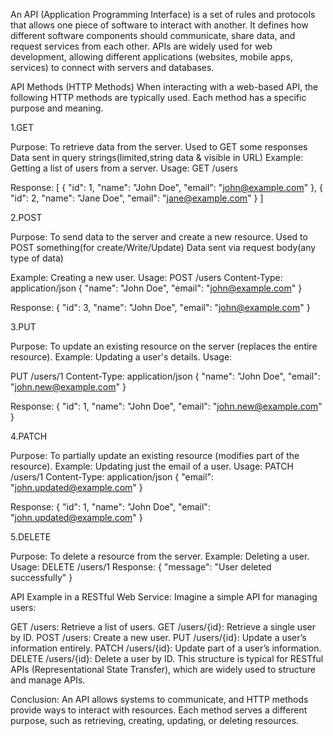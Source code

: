 
An API (Application Programming Interface) is a set of rules and protocols that allows one piece of software to interact with another. It defines how different software components should communicate, share data, and request services from each other. APIs are widely used for web development, allowing different applications (websites, mobile apps, services) to connect with servers and databases.


API Methods (HTTP Methods)
When interacting with a web-based API, the following HTTP methods are typically used. Each method has a specific purpose and meaning.

1.GET

Purpose: To retrieve data from the server.
Used to GET some responses
Data sent in query strings(limited,string data & visible in URL)
Example: Getting a list of users from a server.
Usage:
GET /users

Response:
[
  {
    "id": 1,
    "name": "John Doe",
    "email": "john@example.com"
  },
  {
    "id": 2,
    "name": "Jane Doe",
    "email": "jane@example.com"
  }
]

2.POST

Purpose: To send data to the server and create a new resource.
Used to POST something(for create/Write/Update)
Data sent via request body(any type of data)

Example: Creating a new user.
Usage:
POST /users
Content-Type: application/json
{
  "name": "John Doe",
  "email": "john@example.com"
}

Response:
{
  "id": 3,
  "name": "John Doe",
  "email": "john@example.com"
}


3.PUT

Purpose: To update an existing resource on the server (replaces the entire resource).
Example: Updating a user's details.
Usage:

PUT /users/1
Content-Type: application/json
{
  "name": "John Doe",
  "email": "john.new@example.com"
}


Response:
{
  "id": 1,
  "name": "John Doe",
  "email": "john.new@example.com"
}


4.PATCH

Purpose: To partially update an existing resource (modifies part of the resource).
Example: Updating just the email of a user.
Usage:
PATCH /users/1
Content-Type: application/json
{
  "email": "john.updated@example.com"
}

Response:
{
  "id": 1,
  "name": "John Doe",
  "email": "john.updated@example.com"
}


5.DELETE

Purpose: To delete a resource from the server.
Example: Deleting a user.
Usage:
DELETE /users/1
Response:
{
  "message": "User deleted successfully"
}



API Example in a RESTful Web Service:
Imagine a simple API for managing users:

GET /users: Retrieve a list of users.
GET /users/{id}: Retrieve a single user by ID.
POST /users: Create a new user.
PUT /users/{id}: Update a user’s information entirely.
PATCH /users/{id}: Update part of a user’s information.
DELETE /users/{id}: Delete a user by ID.
This structure is typical for RESTful APIs (Representational State Transfer), which are widely used to structure and manage APIs.

Conclusion:
An API allows systems to communicate, and HTTP methods provide ways to interact with resources. Each method serves a different purpose, such as retrieving, creating, updating, or deleting resources.